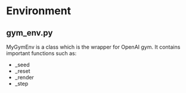 # Environment


## gym_env.py

MyGymEnv is a class which is the wrapper for OpenAI gym. It contains important functions such as:
* _seed
* _reset
* _render
* _step



